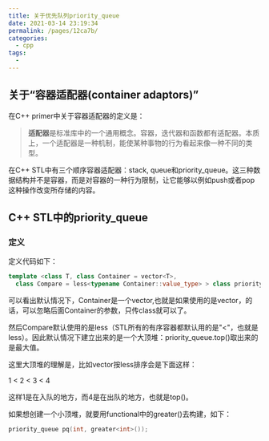 ```yaml
---
title: 关于优先队列priority_queue
date: 2021-03-14 23:19:34
permalink: /pages/12ca7b/
categories:
  - cpp
tags:
  - 
---
```

## 关于“容器适配器(container adaptors)”

在C++ primer中关于容器适配器的定义是：

> **适配器**是标准库中的一个通用概念。容器，迭代器和函数都有适配器。本质上，一个适配器是一种机制，能使某种事物的行为看起来像一种不同的类型。



在C++ STL中有三个顺序容器适配器：stack, queue和priority_queue。这三种数据结构并不是容器，而是对容器的一种行为限制，让它能够以例如push或者pop这种操作改变所存储的内容。



## C++ STL中的priority_queue

### 定义

定义代码如下：

```C++
template <class T, class Container = vector<T>,
  class Compare = less<typename Container::value_type> > class priority_queue;
```

可以看出默认情况下，Container是一个vector,也就是如果使用的是vector，的话，可以忽略后面Container的参数，只传class就可以了。



然后Compare默认使用的是less（STL所有的有序容器都默认用的是"<"，也就是less<Type>）。因此默认情况下建立出来的是一个大顶堆：priority_queue.top()取出来的是最大值。



这里大顶堆的理解是，比如vector按less排序会是下面这样：

1 < 2 < 3 < 4

这样1是在入队的地方，而4是在出队的地方，也就是top()。



如果想创建一个小顶堆，就要用functional中的greater<Type>()去构建，如下：

```C++
priority_queue pq(int, greater<int>());
```



